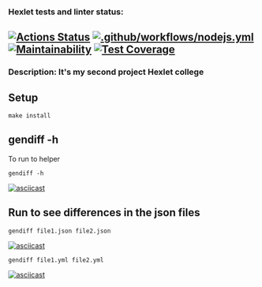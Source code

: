 ### Hexlet tests and linter status:
[![Actions Status](https://github.com/KudesnikRaf/frontend-project-46/workflows/hexlet-check/badge.svg)](https://github.com/KudesnikRaf/frontend-project-46/actions)
[![.github/workflows/nodejs.yml](https://github.com/KudesnikRaf/frontend-project-46/actions/workflows/nodejs.yml/badge.svg)](https://github.com/KudesnikRaf/frontend-project-46/actions/workflows/nodejs.yml)
[![Maintainability](https://api.codeclimate.com/v1/badges/b4f710fcd370dcc880f3/maintainability)](https://codeclimate.com/github/KudesnikRaf/frontend-project-46/maintainability)
[![Test Coverage](https://api.codeclimate.com/v1/badges/b4f710fcd370dcc880f3/test_coverage)](https://codeclimate.com/github/KudesnikRaf/frontend-project-46/test_coverage)
-----
### Description: It's my second project Hexlet college
## Setup
```
make install
``` 
## gendiff -h
To run to helper
```
gendiff -h
```
[![asciicast](https://asciinema.org/a/596121.svg)](https://asciinema.org/a/596121)

## Run to see differences in the json files
```
gendiff file1.json file2.json
```

[![asciicast](https://asciinema.org/a/Vok7yUojsMZFpHq8TkRYTvzpF.svg)](https://asciinema.org/a/Vok7yUojsMZFpHq8TkRYTvzpF)

```
gendiff file1.yml file2.yml
```
[![asciicast](https://asciinema.org/a/MyaZz2UocYk9dbV37KaoyTEVY.svg)](https://asciinema.org/a/MyaZz2UocYk9dbV37KaoyTEVY)
